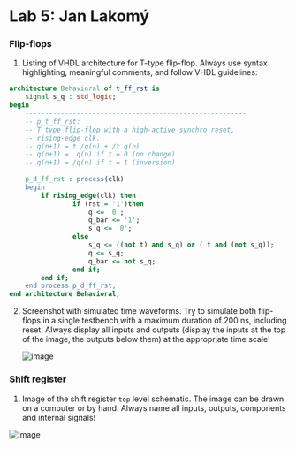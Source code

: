 # Lab 5: Jan Lakomý

### Flip-flops

1. Listing of VHDL architecture for T-type flip-flop. Always use syntax highlighting, meaningful comments, and follow VHDL guidelines:

```vhdl
architecture Behavioral of t_ff_rst is
    signal s_q : std_logic;
begin
    --------------------------------------------------------
    -- p_t_ff_rst:
    -- T type flip-flop with a high-active synchro reset,
    -- rising-edge clk.
    -- q(n+1) = t./q(n) + /t.q(n)
    -- q(n+1) =  q(n) if t = 0 (no change)
    -- q(n+1) = /q(n) if t = 1 (inversion)
    --------------------------------------------------------
    p_d_ff_rst : process(clk)
    begin
        if rising_edge(clk) then 
                if (rst = '1')then               
                    q <= '0';
                    q_bar <= '1';  
                    s_q <= '0';                              
                else
                    s_q <= ((not t) and s_q) or ( t and (not s_q));
                    q <= s_q;
                    q_bar <= not s_q;
                end if;
        end if;
    end process p_d_ff_rst;
end architecture Behavioral;
```

2. Screenshot with simulated time waveforms. Try to simulate both flip-flops in a single testbench with a maximum duration of 200 ns, including reset. Always display all inputs and outputs (display the inputs at the top of the image, the outputs below them) at the appropriate time scale!

   ![image](https://user-images.githubusercontent.com/99763701/159455378-f333a770-aa3d-4d94-af59-411fcf49ce5f.png)

### Shift register

1. Image of the shift register `top` level schematic. The image can be drawn on a computer or by hand. Always name all inputs, outputs, components and internal signals!

  ![image](https://user-images.githubusercontent.com/99681304/159545255-84d8d6fa-a5d5-43b7-aba5-3ef7c2a3aa84.png)

